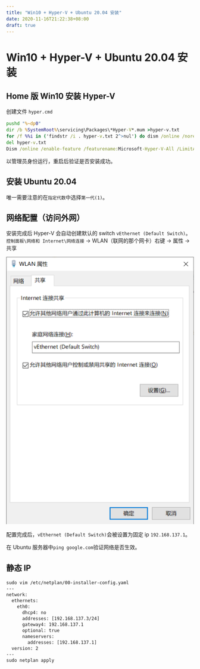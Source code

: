 ```yaml
---
title: "Win10 + Hyper-V + Ubuntu 20.04 安装"
date: 2020-11-16T21:22:38+08:00
draft: true
---
```


# Win10 + Hyper-V + Ubuntu 20.04 安装
## Home 版 Win10 安装 Hyper-V
创建文件 `hyper.cmd`
``` cmd
pushd "%~dp0"
dir /b %SystemRoot%\servicing\Packages\*Hyper-V*.mum >hyper-v.txt
for /f %%i in ('findstr /i . hyper-v.txt 2^>nul') do dism /online /norestart /add-package:"%SystemRoot%\servicing\Packages\%%i"
del hyper-v.txt
Dism /online /enable-feature /featurename:Microsoft-Hyper-V-All /LimitAccess /ALL
```
以管理员身份运行，重启后验证是否安装成功。

<!--more-->
## 安装 Ubuntu 20.04
唯一需要注意的在`指定代数`中选择`第一代(1)`。  

## 网络配置（访问外网）
安装完成后 Hyper-V 会自动创建默认的 switch `vEthernet (Default Switch)`。  
`控制面板\网络和 Internet\网络连接` -> WLAN（联网的那个网卡）右键 -> 属性 -> 共享

![属性](images\2020-11-16_213210.png)

配置完成后，`vEthernet (Default Switch)`会被设置为固定 ip `192.168.137.1`。  

在 Ubuntu 服务器中`ping google.com`验证网络是否生效。

## 静态 IP
``` text
sudo vim /etc/netplan/00-installer-config.yaml
---
network:
  ethernets:
    eth0:
      dhcp4: no
      addresses: [192.168.137.3/24]
      gateway4: 192.168.137.1
      optional: true
      nameservers:
        addresses: [192.168.137.1]
  version: 2
---
sudo netplan apply
```